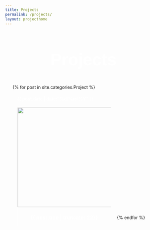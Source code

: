```yaml
---
title: Projects
permalink: /projects/
layout: projecthome
---
```


<h1 style="text-align: center; font-size: 54px; font-family: Arial, Helvetica, sans-serif; color: white;">Projects</h1>
<body>
    <section id = 'Projects'>
        <link rel = 'stylesheet' href = '/assets/css/stylesheet.css'>
        <div class = 'wrapper'>
            <!--Load all Project posts in a grid-->
            <div style="align-items: center; display: flex; justify-content: center; margin: auto;">
                <ul class="projects">
                {% for post in site.categories.Project %}
                    <div style="display: inline-block;">
                    <div>
                        <h4 style="margin-left: 15px; color: white; text-align:left;">{{ post.date | date:"%d/%m/%Y" }}</h4>
                        </div>
                        <div style = "border: 1px solid white; margin: 1px 15px 40px 15px; padding: auto; width: 300px; height: auto; display: inline-block; text-align: center;">
                            <a href = "{{ post.url }}" style="color: white;">
                                <img src = "{{ post.card }}" style = "width:320px; object-fit: contain;">
                                <h3 style = "text-overflow: inherit;">{{ post.title | truncate: 22}}</h3>
                            </a>
                        </div>
                    </div>
                {% endfor %}
                </ul>
            </div>        
        </div>
    </section>
</body>
